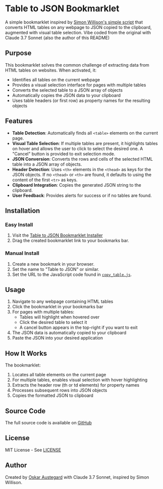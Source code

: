 # Table to JSON Bookmarklet

A simple bookmarklet inspired by [Simon Willison's simple script](https://github.com/simonw/nicar-2025-scraping/blob/main/README.md) that converts HTML tables on any webpage to JSON copied to the clipboard, augmented with visual table selection. Vibe coded from the original with Claude 3.7 Sonnet (also the author of this README)

## Purpose

This bookmarklet solves the common challenge of extracting data from HTML tables on websites. When activated, it:

- Identifies all tables on the current webpage
- Provides a visual selection interface for pages with multiple tables
- Converts the selected table to a JSON array of objects
- Automatically copies the JSON data to your clipboard
- Uses table headers (or first row) as property names for the resulting objects

## Features

- **Table Detection**: Automatically finds all `<table>` elements on the current page.
- **Visual Table Selection**: If multiple tables are present, it highlights tables on hover and allows the user to click to select the desired one. A "Cancel" button is provided to exit selection mode.
- **JSON Conversion**: Converts the rows and cells of the selected HTML table into a JSON array of objects.
- **Header Detection**: Uses `<th>` elements in the `<thead>` as keys for the JSON objects. If no `<thead>` or `<th>` are found, it defaults to using the content of the first `<tr>` as keys.
- **Clipboard Integration**: Copies the generated JSON string to the clipboard.
- **User Feedback**: Provides alerts for success or if no tables are found.

## Installation

### Easy Install
1. Visit the [Table to JSON Bookmarklet Installer](https://austegard.com/web-utilities/bookmarklet-installer.html?bookmarklet=copy_table.js)
2. Drag the created bookmarklet link to your bookmarks bar.

### Manual Install
1. Create a new bookmark in your browser.
2. Set the name to "Table to JSON" or similar.
3. Set the URL to the JavaScript code found in [`copy_table.js`](https://github.com/oaustegard/bookmarklets/blob/main/copy_table.js).

## Usage

1. Navigate to any webpage containing HTML tables
2. Click the bookmarklet in your bookmarks bar
3. For pages with multiple tables:
   - Tables will highlight when hovered over
   - Click the desired table to select it
   - A cancel button appears in the top-right if you want to exit
4. The JSON data is automatically copied to your clipboard
5. Paste the JSON into your desired application

## How It Works

The bookmarklet:
1. Locates all table elements on the current page
2. For multiple tables, enables visual selection with hover highlighting
3. Extracts the header row (th or td elements) for property names
4. Processes subsequent rows into JSON objects
5. Copies the formatted JSON to clipboard

## Source Code

The full source code is available on [GitHub](https://github.com/oaustegard/bookmarklets/blob/main/copy_table.js)

## License

MIT License - See [LICENSE](https://github.com/oaustegard/bookmarklets/blob/main/LICENSE)

## Author

Created by [Oskar Austegard](https://austegard.com) with Claude 3.7 Sonnet, inspired by Simon Willison.

